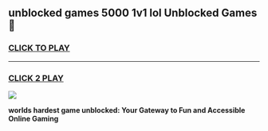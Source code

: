 
## unblocked games 5000 1v1 lol Unblocked Games👋
<h3>
<a href="https://premium.freeplayer.one?title=unblocked_games_5000_1v1_lol&ref=16F">CLICK TO PLAY</a></h3>
<hr>

<h3>
<a href="https://premium.freeplayer.one?title=unblocked_games_5000_1v1_lol&ref=16F">CLICK 2 PLAY</a>
  
</h3>

<a href="https://premium.freeplayer.one?title=unblocked_games_5000_1v1_lol&ref=16F/"><img src="https://clearcache.store/games.png"></a>


**worlds hardest game unblocked: Your Gateway to Fun and Accessible Online Gaming**
